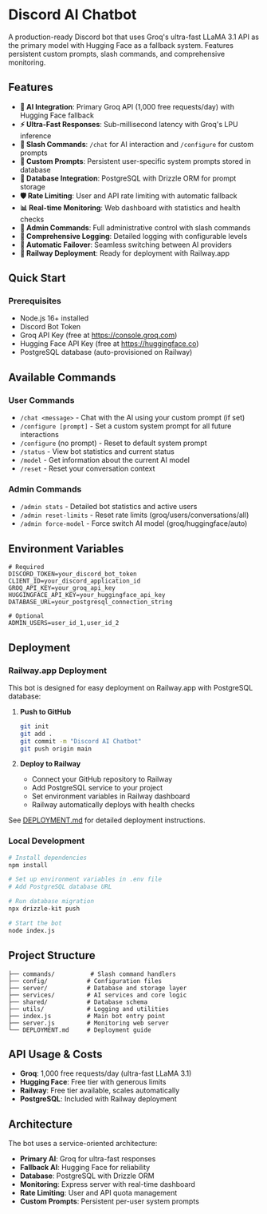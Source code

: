 # Discord AI Chatbot

A production-ready Discord bot that uses Groq's ultra-fast LLaMA 3.1 API as the primary model with Hugging Face as a fallback system. Features persistent custom prompts, slash commands, and comprehensive monitoring.

## Features

- **🤖 AI Integration**: Primary Groq API (1,000 free requests/day) with Hugging Face fallback
- **⚡ Ultra-Fast Responses**: Sub-millisecond latency with Groq's LPU inference
- **💬 Slash Commands**: `/chat` for AI interaction and `/configure` for custom prompts
- **🎯 Custom Prompts**: Persistent user-specific system prompts stored in database
- **💾 Database Integration**: PostgreSQL with Drizzle ORM for prompt storage
- **🛡️ Rate Limiting**: User and API rate limiting with automatic fallback
- **📊 Real-time Monitoring**: Web dashboard with statistics and health checks
- **🔧 Admin Commands**: Full administrative control with slash commands
- **📝 Comprehensive Logging**: Detailed logging with configurable levels
- **🔄 Automatic Failover**: Seamless switching between AI providers
- **🚀 Railway Deployment**: Ready for deployment with Railway.app

## Quick Start

### Prerequisites

- Node.js 16+ installed
- Discord Bot Token
- Groq API Key (free at https://console.groq.com)
- Hugging Face API Key (free at https://huggingface.co)
- PostgreSQL database (auto-provisioned on Railway)

## Available Commands

### User Commands
- `/chat <message>` - Chat with the AI using your custom prompt (if set)
- `/configure [prompt]` - Set a custom system prompt for all future interactions
- `/configure` (no prompt) - Reset to default system prompt
- `/status` - View bot statistics and current status
- `/model` - Get information about the current AI model
- `/reset` - Reset your conversation context

### Admin Commands
- `/admin stats` - Detailed bot statistics and active users
- `/admin reset-limits` - Reset rate limits (groq/users/conversations/all)
- `/admin force-model` - Force switch AI model (groq/huggingface/auto)

## Environment Variables

```env
# Required
DISCORD_TOKEN=your_discord_bot_token
CLIENT_ID=your_discord_application_id
GROQ_API_KEY=your_groq_api_key
HUGGINGFACE_API_KEY=your_huggingface_api_key
DATABASE_URL=your_postgresql_connection_string

# Optional
ADMIN_USERS=user_id_1,user_id_2
```

## Deployment

### Railway.app Deployment

This bot is designed for easy deployment on Railway.app with PostgreSQL database:

1. **Push to GitHub**
   ```bash
   git init
   git add .
   git commit -m "Discord AI Chatbot"
   git push origin main
   ```

2. **Deploy to Railway**
   - Connect your GitHub repository to Railway
   - Add PostgreSQL service to your project
   - Set environment variables in Railway dashboard
   - Railway automatically deploys with health checks

See [DEPLOYMENT.md](./DEPLOYMENT.md) for detailed deployment instructions.

### Local Development

```bash
# Install dependencies
npm install

# Set up environment variables in .env file
# Add PostgreSQL database URL

# Run database migration
npx drizzle-kit push

# Start the bot
node index.js
```

## Project Structure

```
├── commands/          # Slash command handlers
├── config/           # Configuration files
├── server/           # Database and storage layer
├── services/         # AI services and core logic
├── shared/           # Database schema
├── utils/            # Logging and utilities
├── index.js          # Main bot entry point
├── server.js         # Monitoring web server
└── DEPLOYMENT.md     # Deployment guide
```

## API Usage & Costs

- **Groq**: 1,000 free requests/day (ultra-fast LLaMA 3.1)
- **Hugging Face**: Free tier with generous limits
- **Railway**: Free tier available, scales automatically
- **PostgreSQL**: Included with Railway deployment

## Architecture

The bot uses a service-oriented architecture:
- **Primary AI**: Groq for ultra-fast responses
- **Fallback AI**: Hugging Face for reliability
- **Database**: PostgreSQL with Drizzle ORM
- **Monitoring**: Express server with real-time dashboard
- **Rate Limiting**: User and API quota management
- **Custom Prompts**: Persistent per-user system prompts
